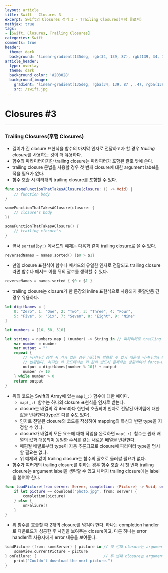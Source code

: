 ```yaml
---
layout: article
title: Swift - Closures 3
excerpt: Swift의 Closures 정리 3 - Trailing Closures(후행 클로져)
mathjax: true
tags:
- [Swift, Closures, Trailing Closures]
categories: Swift
comments: true
header:
  theme: dark
  background: 'linear-gradient(135deg, rgb(34, 139, 87), rgb(139, 34, 139))'
article_header:
  type: overlay
  theme: dark
  background_color: '#203028'
  background_image:
    gradient: 'linear-gradient(135deg, rgba(34, 139, 87 , .4), rgba(139, 34, 139, .4))'
    src: /swift.jpg
---
```


# Closures #3

---

### Trailing Closures(후행 Closures)

- 길이가 긴 closure 표현식을 함수의 마지막 인자로 전달하고자 할 경우 *trailing closure*를 사용하는 것이 더 유용하다.
- 함수의 파라미터이지만 trailing closure는 파라피터가 포함된 괄호 밖에 쓴다.
- trailing closure 문법을 사용할 경우 첫 번째 closure에 대한 argument label을 적을 필요가 없다.
- 함수 호출 시 여러개의 trailing closure를 포함할 수 있다.

```swift
func someFunctionThatTakesAClosure(closure: () -> Void) {
	// function body
}

someFunctionThatTakesAClosure(closure: {
	// closure's body
})

someFunctionThatTakesAClosure() {
	// trailing closure's
}
```

- 앞서 `sorted(by:)` 메서드의 예제는 다음과 같이 trailing closure로 쓸 수 있다.

```swift
reversedNames = names.sorted() {$0 > $1}
```

- 만일 closure 표현식이 함수나 메서드의 유일한 인자로 전달되고 trailing  closure라면 함수나 메서드 이름 뒤의 괄호를 생략할 수 있다.

```swift
reverseNames = names.sorted { $0 > $1 }
```

- trailing closure는 closure가 한 문장의 inline 표현식으로 사용되지 못할만큼 긴 경우 유용하다.

```swift
let digitNames = [
	0: "Zero", 1: "One", 2: "Two", 3: "Three", 4: "Four",
	5: "Five", 6: "Six", 7: "Seven", 8: "Eight", 9: "Nine"
]

let numbers = [16, 58, 510]

let strings = numbers.map { (number) -> String in // 파라미터로 trailing closure 전달
	var number = number
	var output = ""
	repeat {
		// 딕셔너리 검색 시 키가 없는 경우 null이 반화될 수 있기 때문에 딕셔너리의 원소 값은 옵셔널로
		// 반환된다. 하지만 이 코드에서는 키 값이 반드시 존재하는 상황이어서 force-unwrap하고 있음
		output = digitNames[number % 10]! + output
		number /= 10
	} while number > 0
	return output
}
```

- 위의 코드는 Swift의 Array에 있는 `map(_:)` 함수에 대한 예이다.
  - `map(_:) `함수는 하나의 closure 표현식을 인자로 받는다.
  - closure는 배열의 각 item마다 한번씩 호출되며 인자로 전달된 아이템에 대한 값을 반환한다(type은 다를 수도 있다).
  - 인자로 전달된 closure의 코드를 작성하여 mapping의 특성과 반환 type을 지정할 수 있다.
  - closure가 배열의 모든 요소에 대해 작업을 완료하면  `map(_:) `함수는 원래 배열의 값과 대응되며 동일한 수서를 갖는 새로운 배열을 반환한다.
  - 매핑될 배열로부터 type이 자동 추론되므로 closure에 파라미터 type을 명시할 필요는 없다.
  - 위 예제와 같이 trailing closure는 함수의 괄호로 둘러쌀 필요가 없다.
- 함수가 여러개의 trailing closure를 취하는 경우 함수 호출 시 첫 번째 trailing closure는 argument label을 생략할 수 있고 나머지 trailing closure에는 label을 붙여야 한다.

```swift
func loadPicture(from server: Server, completion: (Picture) -> Void, onFailure: () -> Void) {
	if let picture == download("photo.jpg", from: server) {
		completion(picture)
	} else {
		onFaliure()
	}
}
```

- 위 함수를 호출할 때 2개의 closure를 넘겨야 한다. 하나는 completion handler로 다운로드가 성공한 후 사진을 보여주는 closure이고, 다른 하나는 error handler로 사용자에게 error 내용을 보여준다.

```swift
loadPicture (from: someServer) { picture in	// 첫 번째 closure는 argument label 생략
	someView.currentPicture = picture
} onFailure: {								// 두 번째 closure는 argument label 사용
	print("Couldn't download the next picture.")
}
```
